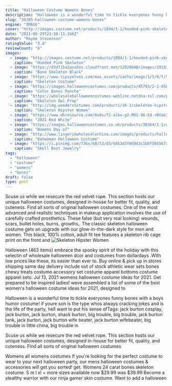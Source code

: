 ```yaml
---
title: "Halloween Costume Womens Bones"
description: "Halloween is a wonderful time to tickle everyones funny bones with a boys humor costume! if youre son is the type whos always cracking jokes and is the life of the party, hell want to put his sense of"
slug: "39705-halloween-costume-womens-bones"
engine: "IMAGE"
cover: "http://images.costume.net/products/1894/1-1/hooded-pink-skeleton-sweatshirt.jpg"
date: "2021-08-29T23:58:11.166Z"
author: "Mayme Stevenson"
ratingValue: "3.4"
reviewCount: "8"
images:
  - image: "http://images.costume.net/products/1894/1-1/hooded-pink-skeleton-sweatshirt.jpg"
    caption: "Hooded Pink Skeleton"
  - image: "https://d3d71ba2asa5oz.cloudfront.net/12020848/images/28153jh.jpg"
    caption: "Bone Skeleton Black"
  - image: "https://www.tipsyelves.com/mas_assets/cache/image/1/5/0/f/5391.Jpg"
    caption: "Skeleton Costume"
  - image: "https://images.halloweencostumes.com/products/45793/2-1-85666/adult-color-bones-poncho-costume-back.jpg"
    caption: "Color Bones Poncho"
  - image: "https://wholesalehalloweencostumes-weblinc.netdna-ssl.com/product_images/skeleton-owl-1/5ca3d33269702d4e990012d7/original.jpg?c=1554240306"
    caption: "Skeleton Owl Prop"
  - image: "http://img.wondercostumes.com/products/16-3/skeleton-hipster-women%20costume.jpg"
    caption: "Skeleton Hipster Women"
  - image: "https://www.dhresource.com/0x0s/f2-albu-g2-M01-98-E4-rBVaG1ZBvZeARSt2AAE2EUdW1y8954.jpg/red-white-bad-to-the-bone-halloween-skeleton.jpg"
    caption: "2021 Red White"
  - image: "https://images.halloweencostumes.co.uk/products/38364/1-1/womens-day-of-the-dead-costume.jpg"
    caption: "Womens Day of"
  - image: "http://www.lingeriewholesalechina.com/images/products/halloween/sexy-costumes/H39148.jpg"
    caption: "Batwoman Halloween Costume"
  - image: "https://i.pinimg.com/736x/60/53/d3/6053d3f669d3c1bbf505567ab6173717--womens-pirate-costumes-halloween-costume-ideas.jpg"
    caption: "Skull Boot Jewelry"
tags:
  - "halloween"
  - "costume"
  - "womens"
  - "bones"
draft: false
type: post
---
```


Scuse us while we resecure the red velvet rope. This section hosts our unique halloween costumes, designed in-house for better fit, quality, and cuteness. Find all sorts of original halloween costumes. One of the most advanced and realistic techniques in makeup application involves the use of carefully crafted prosthetics. These false (but very real looking) wounds, scars, bullet holes, burns, growths,. The classic skeleton halloween costume gets an upgrade with our glow-in-the-dark style for men and women. This black, 100% cotton, adult fit tee features a skeleton rib cage print on the front and
![Skeleton Hipster Women](http://img.wondercostumes.com/products/16-3/skeleton-hipster-women%20costume.jpg "Skeleton Hipster Women")

Halloween (463 items) embrace the spooky spirit of the holiday with this selectin of wholesale halloween dcor and costumes from dollardays .With low prices like these, its easier than ever to. Buy online &amp; pick up in stores shipping same day delivery include out of stock athletic wear sets bones chewy treats costume accessory set costume apparel bottoms costume apparel sets. Jul 13, 2021 womens halloween costume ideas for 2021. Get prepared to be inspired ladies! weve assembled a list of some of the best women&#39;s halloween costume ideas for 2021, designed to
<!--inArticleAds-->

<!--galleryOne-->

Halloween is a wonderful time to tickle everyones funny bones with a boys humor costume! if youre son is the type whos always cracking jokes and is the life of the party, hell want to put his sense ofTags: jack burton cosplay, jack burton, jack burton, shack burton, big trouble, big trouble, jack burton tank, jack burton, jack burton wife beater, jack burton wifebeater, big trouble in little china, big trouble in
<!--inArticleAds-->

<!--galleryTwo-->

Scuse us while we resecure the red velvet rope. This section hosts our unique halloween costumes, designed in-house for better fit, quality, and cuteness. Find all sorts of original halloween costumes
<!--galleryThree-->

Womens all womens costumes  If you're looking for the perfect costume to wear to your next halloween party, our mens halloween costumes & accessories will get you sorted! get. Womens 24 carat bones skeleton costume. S m l xl + more sizes available now $29.99 was $39.99  Become a stealthy warrior with our ninja gamer skin costume. Want to add a halloween